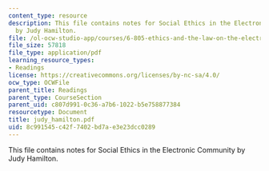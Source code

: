 ```yaml
---
content_type: resource
description: This file contains notes for Social Ethics in the Electronic Community
  by Judy Hamilton.
file: /ol-ocw-studio-app/courses/6-805-ethics-and-the-law-on-the-electronic-frontier-fall-2005/8c991545c42f7402bd7ae3e23dcc0289_judy_hamilton.pdf
file_size: 57818
file_type: application/pdf
learning_resource_types:
- Readings
license: https://creativecommons.org/licenses/by-nc-sa/4.0/
ocw_type: OCWFile
parent_title: Readings
parent_type: CourseSection
parent_uid: c807d991-0c36-a7b6-1022-b5e758877384
resourcetype: Document
title: judy_hamilton.pdf
uid: 8c991545-c42f-7402-bd7a-e3e23dcc0289
---
```

This file contains notes for Social Ethics in the Electronic Community by Judy Hamilton.